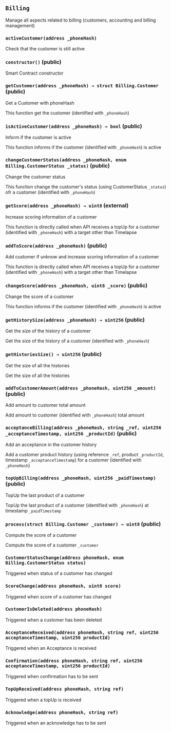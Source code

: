 ## `Billing`

Manage all aspects related to billing (customers, accounting and billing management)




### `activeCustomer(address _phoneHash)`



Check that the customer is still active


### `constructor()` (public)



Smart Contract constructor

### `getCustomer(address _phoneHash) → struct Billing.Customer` (public)

Get a Customer with phoneHash


This function get the customer (identified with `_phoneHash`)

### `isActiveCustomer(address _phoneHash) → bool` (public)

Inform if the customer is active


This function informs if the customer (identified with `_phoneHash`) is active

### `changeCustomerStatus(address _phoneHash, enum Billing.CustomerStatus _status)` (public)

Change the customer status


This function change the customer's status (using CustomerStatus `_status`) ofr a customer (identified with `_phoneHash`)

### `getScore(address _phoneHash) → uint8` (external)

Increase scoring information of a customer


This function is directly called when API receives a topUp for a customer (identified with `_phoneHash`) with a target other than Timelapse

### `addToScore(address _phoneHash)` (public)

Add customer if unknow and increase scoring information of a customer


This function is directly called when API receives a topUp for a customer (identified with `_phoneHash`) with a target other than Timelapse

### `changeScore(address _phoneHash, uint8 _score)` (public)

Change the score of a customer


This function informs if the customer (identified with `_phoneHash`) is active

### `getHistorySize(address _phoneHash) → uint256` (public)

Get the size of the history of a customer


Get the size of the history of a customer (identified with `_phoneHash`)

### `getHistoriesSize() → uint256` (public)

Get the size of all the histories


Get the size of all the histories

### `addToCustomerAmount(address _phoneHash, uint256 _amount)` (public)

Add amount to customer total amount


Add amount to customer (identified with `_phoneHash`) total amount

### `acceptanceBilling(address _phoneHash, string _ref, uint256 _acceptanceTimestamp, uint256 _productId)` (public)

Add an acceptance in the customer history


Add a customer product history (using reference `_ref`, product `_productId`, timestamp `_acceptanceTimestamp`) for a customer (identified with `_phoneHash`)

### `topUpBilling(address _phoneHash, uint256 _paidTimestamp)` (public)

TopUp the last product of a customer


TopUp the last product of a customer (identified with `_phoneHash`) at timestamp `_paidTimestamp`

### `process(struct Billing.Customer _customer) → uint8` (public)

Compute the score of a customer


Compute the score of a customer `_customer`


### `CustomerStatusChange(address phoneHash, enum Billing.CustomerStatus status)`



Triggered when status of a customer has changed

### `ScoreChange(address phoneHash, uint8 score)`



Triggered when score of a customer has changed

### `CustomerIsDeleted(address phoneHash)`



Triggered when a customer has been deleted

### `AcceptanceReceived(address phoneHash, string ref, uint256 acceptanceTimestamp, uint256 productId)`



Triggered when an Acceptance is received

### `Confirmation(address phoneHash, string ref, uint256 acceptanceTimestamp, uint256 productId)`



Triggered when confirmation has to be sent

### `TopUpReceived(address phoneHash, string ref)`



Triggered when a topUp is received

### `Acknowledge(address phoneHash, string ref)`



Triggered when an acknowledge has to be sent

